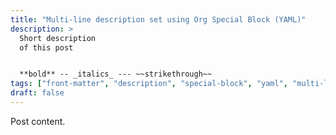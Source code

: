 ```yaml
---
title: "Multi-line description set using Org Special Block (YAML)"
description: >
  Short description
  of this post


  **bold** -- _italics_ --- ~~strikethrough~~
tags: ["front-matter", "description", "special-block", "yaml", "multi-line"]
draft: false
---
```


Post content.
